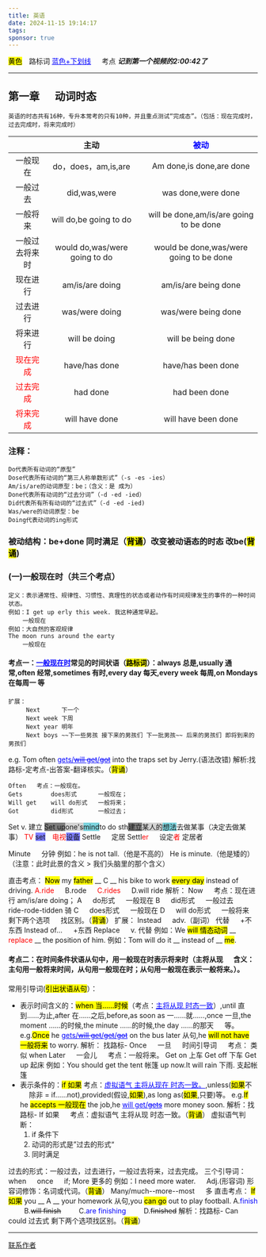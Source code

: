 ```yaml
---
title: 英语
date: 2024-11-15 19:14:17
tags:
sponsor: true
---
```


<mark>黄色</mark>&emsp;路标词
<span style="color:blue"><u>蓝色+下划线</u></span> &emsp; 考点
***记到第一个视频的2:00:42了***

---

## 第一章 &emsp; 动词时态
    英语的时态共有16种，专升本常考的只有10种，并且重点测试“完成态”。（包括：现在完成时，过去完成时，将来完成时）
|                                     |              主动               |     |   <span style="color:blue">被动</span>    |
|:-----------------------------------:|:-----------------------------:|:---:|:---------------------------------------:|
|                一般现在                 |       do，does，am,is,are       |     |        Am done,is done,are done         |
|                一般过去                 |         did,was,were          |     |           was done,were done            |
|                一般将来                 |    will do,be going to do     |     | will be done,am/is/are going to be done |
|               一般过去将来时               | would do,was/were going to do |     | would be done,was/were going to be done |
|                现在进行                 |        am/is/are doing        |     |          am/is/are being done           |
|                过去进行                 |        was/were doing         |     |           was/were being done           |
|                将来进行                 |         will be doing         |     |           will be being done            |
| <span style="color:red">现在完成</span> |         have/has done         |     |           have/has been done            |
| <span style="color:red">过去完成</span> |           had done            |     |              had been done              |
| <span style="color:red">将来完成</span> |        will have done         |     |           will have been done           |

### 注释：

    Do代表所有动词的“原型”
    Dose代表所有动词的“第三人称单数形式”（-s -es -ies）
    Am/is/are的动词原型：be；（含义：是 成为）
    Done代表所有动词的“过去分词”（-d -ed -ied）
    Did代表所有所有动词的“过去式”（-d -ed -ied)
    Was/were的动词原型：be
    Doing代表动词的ing形式

### 被动结构：be+done 同时满足（<mark>背诵</mark>）改变被动语态的时态 改be(<mark>背诵</mark>)

### (一)一般现在时（共三个考点）

    定义：表示通常性、规律性、习惯性、真理性的状态或者动作有时间规律发生的事件的一种时间状态。
    例如：I get up erly this week. 我这种通常早起。
        一般现在
    例如：大自然的客观规律
    The moon runs around the earty
        一般现在

#### 考点一：<span style="color:blue"><u>一般现在时</u></span>常见的时间状语（<mark>路标词</mark>）：always 总是,usually 通常,often 经常,sometimes 有时,every day 每天,every week 每周,on Mondays 在每周一 等
    扩展：
         Next      下一个
         Next week 下周
         Next year 明年
         Next boys ~~下一些男孩 接下来的男孩们 下一批男孩~~ 后来的男孩们 即将到来的男孩们

e.g. Tom often <span style="color:blue"><u>gets/~~will get~~/~~got~~</u></span> into the traps set by Jerry.(语法改错)
解析:找路标-定考点-出答案-翻译核实。（<mark>背诵</mark>）

    Often   考点：一般现在。
    Gets        does形式      一般现在；
    Will get    will do形式   一般将来；
    Got         did形式       一般过去；
Set v. 建立
<span style="background-color: rgba(123,123,123)">Set up</span><span style="background-color: rgba(211,211,211)">one's</span><span style="background-color: rgba(123,211,221)">mind</span>to do sth<span style="background-color: rgba(123,123,123)">建立</span><span style="background-color: rgba(211,211,211)">某人的</span><span style="background-color: rgba(123,211,221)">想法</span>去做某事（决定去做某事）
<span style="color:red">TV</span> <span style="background-color:rgb(125,125,1245)">set</span>&emsp;<span style="color:red">电视</span><span style="background-color:rgb(125,125,1245)">设备</span>
Settle &emsp; 定居
Settl<span style="color:red">er</span> &emsp; 设定<span style="color:red">者</span> 定居者

Minute &emsp; 分钟
例如：he is not tall.（他是不高的） He is minute.（他是矮的）
（注意：此时此景的含义 > 我们头脑里的那个含义）

直击考点：
<mark>Now</mark> my <mark>father</mark> __ C __ his bike to work <mark>every day</mark> instead of driving.
<span style="color:red">A.ride</span>  &emsp;  B.rode  &emsp;  <span style="color:red">C.rides</span> &emsp;  D.will ride
解析：
Now &emsp; 考点：现在进行 am/is/are doing；
A  &emsp; do形式  &emsp;  一般现在
B &emsp;  did形式 &emsp;  一般过去   &emsp; ride-rode-tidden 骑
C  &emsp; does形式 &emsp; 一般现在
D  &emsp; will do形式 &emsp;  一般将来
剩下两个选项 &emsp; 找区别。（<mark>背诵</mark>）
扩展：
Instead &emsp; adv.（副词） 代替 &emsp; +不东西
Instead of… &emsp; +东西
Replace &emsp; v. 代替
例如：We <mark>will 情态动词</mark> __ <span style="color:red">replace</span> __ the position of him.
例如：Tom will do it __ instead of __ <mark>me</mark>.

#### 考点二：在时间条件状语从句中，用一般现在时表示将来时（主将从现 &emsp; 含义：主句用一般将来时间，从句用一般现在时；从句用一般现在表示一般将来。）。
常用引导词(<mark>引出状语从句</mark>）：
- 表示时间含义的：<mark>when 当……时候</mark>（考点：<span style="color:blue"><u>主将从现 时态一致</u></span>）,until 直到……为止,after 在……之后,before,as soon as 一……就……,once 一旦,the moment ……的时候,the minute ……的时候,the day ……的那天 &emsp; 等。
e.g.<mark>Once</mark> he <span style="color:blue"><u>gets/~~will get~~/~~get~~/~~got~~</u></span> on the bus later 从句,he <mark>will not have 一般将来</mark> to worry.
解析：
找路标-
Once &emsp; 一旦 &emsp; 时间引导词 &emsp; 考点： 类似 when
Later &emsp; 一会儿 &emsp; 考点：一般将来。
Get on 上车
Get off 下车
Get up 起床
例如：You should get the tent 帐篷 up now.It will rain 下雨.
支起帐篷
- 表示条件的：<mark>if 如果</mark> 考点：<span style="color:blue"><u>虚拟语气 主将从现在 时态一致。</u></span>,unless(<mark>如果</mark>不 &emsp; 除非 = if……not),provided(假设,<mark>如果</mark>),as long as(<mark>如果</mark>,只要)等。
e.g.<mark>If</mark> he <mark>accepts 一般现在</mark> the job,he <span style="color:blue"><u>will get/~~gets~~</u></span> more money soon.
解析：找路标-
If 如果 &emsp; 考点：虚拟语气 主将从现 时态一致。（<mark>背诵</mark>）
虚拟语气判断：
  1. if 条件下
  2. 动词的形式是”过去的形式“
  3. 同时满足

过去的形式：一般过去，过去进行，一般过去将来，过去完成。
三个引导词：when &emsp; once &emsp; if;
More 更多的
例如：I need more water. &emsp; Adj.(形容词)
形容词修饰：名词或代词。（<mark>背诵</mark>）
Many/much--more--most &emsp; 多
直击考点：
<mark>If 如果</mark> you __ A __ your homework 从句,you <mark>can go</mark> out to play football.
A.<span style="color:blue">finish</span> &emsp;&emsp; B.~~will finish~~ &emsp;&emsp; C.<span style="color:blue">are finishing</span> &emsp;&emsp; D.~~finished~~
解析：找路标-
Can &emsp; could 过去式
剩下两个选项找区别。（<mark>背诵</mark>）

<!--  
    &emsp;
    <u></u>
    <mark></mark>
    <mark>背诵</mark>
    <span style="color:red"></span>
    <span style="color:blue"></span>
-->























---
[联系作者](mailto:2668035293@qq.com)